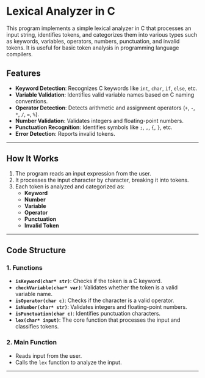 # Lexical Analyzer in C

This program implements a simple lexical analyzer in C that processes an input string, identifies tokens, and categorizes them into various types such as keywords, variables, operators, numbers, punctuation, and invalid tokens. It is useful for basic token analysis in programming language compilers.

## Features

- **Keyword Detection**: Recognizes C keywords like `int`, `char`, `if`, `else`, etc.
- **Variable Validation**: Identifies valid variable names based on C naming conventions.
- **Operator Detection**: Detects arithmetic and assignment operators (`+`, `-`, `*`, `/`, `=`, `%`).
- **Number Validation**: Validates integers and floating-point numbers.
- **Punctuation Recognition**: Identifies symbols like `;`, `,`, `{`, `}`, etc.
- **Error Detection**: Reports invalid tokens.

---

## How It Works

1. The program reads an input expression from the user.
2. It processes the input character by character, breaking it into tokens.
3. Each token is analyzed and categorized as:
   - **Keyword**
   - **Number**
   - **Variable**
   - **Operator**
   - **Punctuation**
   - **Invalid Token**

---

## Code Structure

### 1. **Functions**
- **`isKeyword(char* str)`**: Checks if the token is a C keyword.
- **`checkVariable(char* var)`**: Validates whether the token is a valid variable name.
- **`isOperator(char c)`**: Checks if the character is a valid operator.
- **`isNumber(char* str)`**: Validates integers and floating-point numbers.
- **`isPunctuation(char c)`**: Identifies punctuation characters.
- **`lex(char* input)`**: The core function that processes the input and classifies tokens.

### 2. **Main Function**
- Reads input from the user.
- Calls the `lex` function to analyze the input.

---

